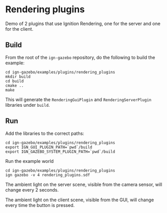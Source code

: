 # Rendering plugins

Demo of 2 plugins that use Ignition Rendering, one for the server and one for the client.

## Build

From the root of the `ign-gazebo` repository, do the following to build the example:

~~~
cd ign-gazebo/examples/plugins/rendering_plugins
mkdir build
cd build
cmake ..
make
~~~

This will generate the `RenderingGuiPlugin` and `RenderingServerPlugin` libraries under `build`.

## Run

Add the libraries to the correct paths:

~~~
cd ign-gazebo/examples/plugins/rendering_plugins
export IGN_GUI_PLUGIN_PATH=`pwd`/build
export IGN_GAZEBO_SYSTEM_PLUGIN_PATH=`pwd`/build
~~~

Run the example world

~~~
cd ign-gazebo/examples/plugins/rendering_plugins
ign gazebo -v 4 rendering_plugins.sdf
~~~

The ambient light on the server scene, visible from the camera sensor, will change every 2 seconds.

The ambient light on the client scene, visible from the GUI, will change every time the button is pressed.
